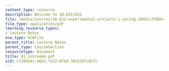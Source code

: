 ```yaml
---
content_type: resource
description: Welcome to 16.621/622
file: /media/courses/16-621-experimental-projects-i-spring-2003/cf28de4ca6627e328fed38a529fc017c_01_introemm.pdf
file_type: application/pdf
learning_resource_types:
- Lecture Notes
ocw_type: OCWFile
parent_title: Lecture Notes
parent_type: CourseSection
resourcetype: Document
title: 01_introemm.pdf
uid: cf28de4c-a662-7e32-8fed-38a529fc017c
---
```

